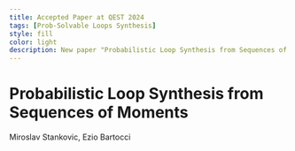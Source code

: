 ```yaml
---
title: Accepted Paper at QEST 2024
tags: [Prob-Solvable Loops Synthesis]  
style: fill
color: light
description: New paper "Probabilistic Loop Synthesis from Sequences of Moments" accepted to the Joint QEST (the International Conference on Quantitative Evaluation of SysTems) + FORMATS ( International Conference on Formal Modeling and Analysis of Timed Systems)
---
```


# Probabilistic Loop Synthesis from Sequences of Moments 
Miroslav Stankovic, Ezio Bartocci
